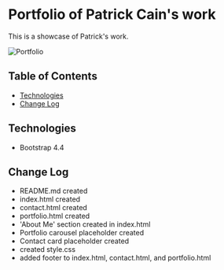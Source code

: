 # Portfolio of Patrick Cain's work
This is a showcase of Patrick's work.

![Portfolio](https://github.com/fox-yokai/portfolio/tree/master/portfolio.jpg?raw=true)
## Table of Contents
- [Technologies](https://github.com/fox-yokai/portfolio#technologies)
- [Change Log](https://github.com/fox-yokai/portfolio#change-log)

## Technologies
- Bootstrap 4.4

## Change Log
- README.md created
- index.html created
- contact.html created
- portfolio.html created
- 'About Me' section created in index.html
- Portfolio carousel placeholder created
- Contact card placeholder created
- created style.css
- added footer to index.html, contact.html, and portfolio.html